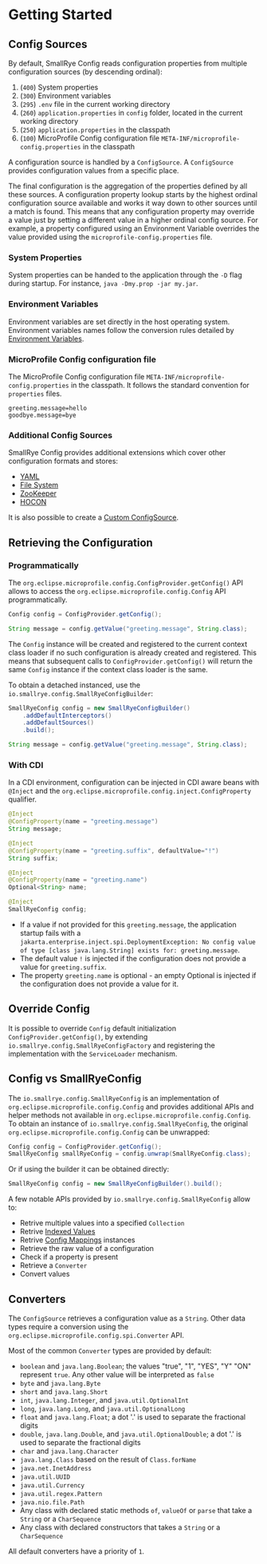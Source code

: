 # Getting Started

## Config Sources

By default, SmallRye Config reads configuration properties from multiple configuration sources (by descending ordinal):

1. (`400`) System properties
2. (`300`) Environment variables
3. (`295`) `.env` file in the current working directory
4. (`260`) `application.properties` in `config` folder, located in the current working directory
5. (`250`) `application.properties` in the classpath 
6. (`100`) MicroProfile Config configuration file `META-INF/microprofile-config.properties` in the classpath

A configuration source is handled by a `ConfigSource`. A `ConfigSource` provides configuration values from a specific
place.  

The final configuration is the aggregation of the properties defined by all these sources. A configuration property 
lookup starts by the highest ordinal configuration source available and works it way down to other sources until a 
match is found. This means that any configuration property may override a value just by setting a different value in a 
higher ordinal config source. For example, a property configured using an Environment Variable overrides the value 
provided using the `microprofile-config.properties` file.

### System Properties

System properties can be handed to the application through the `-D` flag during startup. For instance, 
`java -Dmy.prop -jar my.jar`.

### Environment Variables

Environment variables are set directly in the host operating system. Environment variables names follow the conversion 
rules detailed by [Environment Variables](environment-variables.md).
 
### MicroProfile Config configuration file

The MicroProfile Config configuration file `META-INF/microprofile-config.properties` in the classpath. It follows the 
standard convention for `properties` files.

```properties title="META-INF/microprofile-config.properties"
greeting.message=hello
goodbye.message=bye
```

### Additional Config Sources

SmallRye Config provides additional extensions which cover other configuration formats and stores:

- [YAML](../config-sources/yaml.md)
- [File System](../config-sources/filesystem.md)
- [ZooKeeper](../config-sources/zookeeper.md)
- [HOCON](../config-sources/hocon.md)

It is also possible to create a [Custom ConfigSource](../config-sources/custom.md).

## Retrieving the Configuration

### Programmatically

The `org.eclipse.microprofile.config.ConfigProvider.getConfig()` API allows to access the 
`org.eclipse.microprofile.config.Config` API programmatically.

```java
Config config = ConfigProvider.getConfig();

String message = config.getValue("greeting.message", String.class);
```

The `Config` instance will be created and registered to the current context class loader if no such configuration is 
already created and registered. This means that subsequent calls to `ConfigProvider.getConfig()` will return the same 
`Config` instance if the context class loader is the same.

To obtain a detached instanced, use the `io.smallrye.config.SmallRyeConfigBuilder`:

```java
SmallRyeConfig config = new SmallRyeConfigBuilder()
    .addDefaultInterceptors()
    .addDefaultSources()
    .build();

String message = config.getValue("greeting.message", String.class);
```

### With CDI

In a CDI environment, configuration can be injected in CDI aware beans with `@Inject` and 
the `org.eclipse.microprofile.config.inject.ConfigProperty` qualifier.

```java
@Inject
@ConfigProperty(name = "greeting.message") 
String message;

@Inject
@ConfigProperty(name = "greeting.suffix", defaultValue="!") 
String suffix;

@Inject
@ConfigProperty(name = "greeting.name")
Optional<String> name; 

@Inject
SmallRyeConfig config;
```

- If a value if not provided for this `greeting.message`, the application startup fails with a 
`jakarta.enterprise.inject.spi.DeploymentException: No config value of type [class java.lang.String] exists for: greeting.message`.
- The default value `!` is injected if the configuration does not provide a value for `greeting.suffix`.
- The property `greeting.name` is optional - an empty Optional is injected if the configuration does not provide a 
value for it.

## Override Config

It is possible to override `Config` default initialization `ConfigProvider.getConfig()`, by extending 
`io.smallrye.config.SmallRyeConfigFactory` and registering the implementation with the `ServiceLoader` mechanism.  

## Config vs SmallRyeConfig

The `io.smallrye.config.SmallRyeConfig` is an implementation of `org.eclipse.microprofile.config.Config` and provides 
additional APIs and helper methods not available in `org.eclipse.microprofile.config.Config`. To obtain an instance of 
`io.smallrye.config.SmallRyeConfig`, the original `org.eclipse.microprofile.config.Config` can be unwrapped:

```java
Config config = ConfigProvider.getConfig();
SmallRyeConfig smallRyeConfig = config.unwrap(SmallRyeConfig.class);
```

Or if using the builder it can be obtained directly:

```java
SmallRyeConfig config = new SmallRyeConfigBuilder().build();
```

A few notable APIs provided by `io.smallrye.config.SmallRyeConfig` allow to:

- Retrive multiple values into a specified `Collection`
- Retrive [Indexed Values](indexed-properties.md)
- Retrive [Config Mappings](mappings.md) instances
- Retrieve the raw value of a configuration
- Check if a property is present
- Retrieve a `Converter`
- Convert values

## Converters

The `ConfigSource` retrieves a configuration value as a `String`. Other data types require a conversion using the 
`org.eclipse.microprofile.config.spi.Converter` API.

Most of the common `Converter` types are provided by default:

* `boolean` and `java.lang.Boolean`; the values "true", "1", "YES", "Y" "ON" represent `true`. Any other value will be 
interpreted as `false`
* `byte` and `java.lang.Byte`
* `short` and `java.lang.Short`
* `int`, `java.lang.Integer`, and `java.util.OptionalInt`
* `long`, `java.lang.Long`, and `java.util.OptionalLong`
* `float` and `java.lang.Float`; a dot '.' is used to separate the fractional digits
* `double`, `java.lang.Double`, and `java.util.OptionalDouble`; a dot '.' is used to separate the fractional digits
* `char` and `java.lang.Character`
* `java.lang.Class` based on the result of `Class.forName`
* `java.net.InetAddress`
* `java.util.UUID`
* `java.util.Currency`
* `java.util.regex.Pattern`
* `java.nio.file.Path`
* Any class with declared static methods `of`, `valueOf` or `parse` that take a `String` or a `CharSequence`
* Any class with declared constructors that takes a `String` or a `CharSequence` 

All default converters have a priority of `1`.
